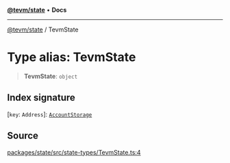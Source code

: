 [**@tevm/state**](../README.md) • **Docs**

***

[@tevm/state](../globals.md) / TevmState

# Type alias: TevmState

> **TevmState**: `object`

## Index signature

 \[`key`: `Address`\]: [`AccountStorage`](../interfaces/AccountStorage.md)

## Source

[packages/state/src/state-types/TevmState.ts:4](https://github.com/evmts/tevm-monorepo/blob/main/packages/state/src/state-types/TevmState.ts#L4)
